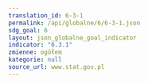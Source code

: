 ```yaml
---
translation_id: 6-3-1
permalink: /api/globalne/6/6-3-1.json
sdg_goal: 6
layout: json_globalne_goal_indicator
indicator: "6.3.1"
zmienne: ogółem
kategorie: null
source_url: www.stat.gov.pl
---
```

